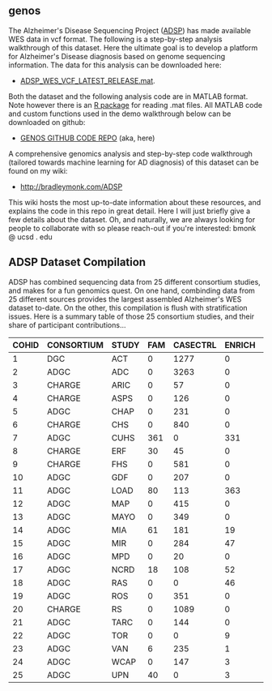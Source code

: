 ## genos

The Alzheimer's Disease Sequencing Project ([ADSP](https://www.niagads.org/adsp/content/home)) has made available WES data in vcf format. The following is a step-by-step analysis walkthrough of this dataset. Here the ultimate goal is to develop a platform for Alzheimer's Disease diagnosis based on genome sequencing information. The data for this analysis can be downloaded here:

* [ADSP_WES_VCF_LATEST_RELEASE.mat](https://drive.google.com/open?id=1e3tIbQhcDUF1vofAwf4oYVOl8XriC44v).

Both the dataset and the following analysis code are in MATLAB format. Note however there is an [R package](https://cran.r-project.org/web/packages/R.matlab/index.html) for reading .mat files. All MATLAB code and custom functions used in the demo walkthrough below can be downloaded on github: 

* [GENOS GITHUB CODE REPO](https://github.com/subroutines/genos) (aka, here)

A comprehensive genomics analysis and step-by-step code walkthrough (tailored towards machine learning for AD diagnosis) of this dataset can be found on my wiki: 

* http://bradleymonk.com/ADSP

This wiki hosts the most up-to-date information about these resources, and explains the code in this repo in great detail. Here I will just briefly give a few details about the dataset. Oh, and naturally, we are always looking for people to collaborate with so please reach-out if you're interested: bmonk @ ucsd . edu



## ADSP Dataset Compilation

ADSP has combined sequencing data from 25 different consortium studies, and makes for a fun genomics quest. On one hand, combinding data from 25 different sources provides the largest assembled Alzheimer's WES dataset to-date. On the other, this compilation is flush with stratification issues. Here is a summary table of those 25 consortium studies, and their share of participant contributions...


|	COHID	|	CONSORTIUM	|	STUDY	|	FAM	|	CASECTRL	|	ENRICH	|	CASE	|	CTRL	|	TOTAL	|
|	----	|	----	|	----	|	----	|	----	|	----	|	----	|	----	|	----	|
|	1	|	DGC	|	ACT	|	0	|	1277	|	0	|	323	|	945	|	1268	|
|	2	|	ADGC	|	ADC	|	0	|	3263	|	0	|	2438	|	817	|	3255	|
|	3	|	CHARGE	|	ARIC	|	0	|	57	|	0	|	39	|	18	|	57	|
|	4	|	CHARGE	|	ASPS	|	0	|	126	|	0	|	121	|	5	|	126	|
|	5	|	ADGC	|	CHAP	|	0	|	231	|	0	|	27	|	204	|	231	|
|	6	|	CHARGE	|	CHS	|	0	|	840	|	0	|	250	|	583	|	833	|
|	7	|	ADGC	|	CUHS	|	361	|	0	|	331	|	160	|	171	|	331	|
|	8	|	CHARGE	|	ERF	|	30	|	45	|	0	|	45	|	0	|	45	|
|	9	|	CHARGE	|	FHS	|	0	|	581	|	0	|	157	|	424	|	581	|
|	10	|	ADGC	|	GDF	|	0	|	207	|	0	|	111	|	96	|	207	|
|	11	|	ADGC	|	LOAD	|	80	|	113	|	363	|	367	|	109	|	476	|
|	12	|	ADGC	|	MAP	|	0	|	415	|	0	|	138	|	277	|	415	|
|	13	|	ADGC	|	MAYO	|	0	|	349	|	0	|	250	|	99	|	349	|
|	14	|	ADGC	|	MIA	|	61	|	181	|	19	|	186	|	14	|	200	|
|	15	|	ADGC	|	MIR	|	0	|	284	|	47	|	316	|	15	|	331	|
|	16	|	ADGC	|	MPD	|	0	|	20	|	0	|	0	|	20	|	20	|
|	17	|	ADGC	|	NCRD	|	18	|	108	|	52	|	160	|	0	|	160	|
|	18	|	ADGC	|	RAS	|	0	|	0	|	46	|	46	|	0	|	46	|
|	19	|	ADGC	|	ROS	|	0	|	351	|	0	|	154	|	197	|	351	|
|	20	|	CHARGE	|	RS	|	0	|	1089	|	0	|	276	|	813	|	1089	|
|	21	|	ADGC	|	TARC	|	0	|	144	|	0	|	132	|	12	|	144	|
|	22	|	ADGC	|	TOR	|	0	|	0	|	9	|	9	|	0	|	9	|
|	23	|	ADGC	|	VAN	|	6	|	235	|	1	|	210	|	26	|	236	|
|	24	|	ADGC	|	WCAP	|	0	|	147	|	3	|	34	|	116	|	150	|
|	25	|	ADGC 	|	UPN	|	40	|	0	|	3	|	0	|	0	|	0	|
